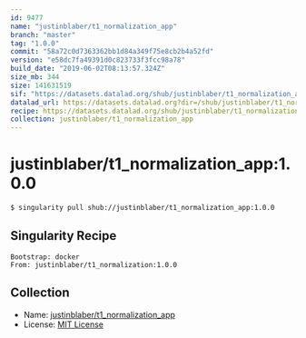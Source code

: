 ```yaml
---
id: 9477
name: "justinblaber/t1_normalization_app"
branch: "master"
tag: "1.0.0"
commit: "58a72c0d7363362bb1d84a349f75e8cb2b4a52fd"
version: "e58dc7fa49391d0c823733f3fcc98a78"
build_date: "2019-06-02T08:13:57.324Z"
size_mb: 344
size: 141631519
sif: "https://datasets.datalad.org/shub/justinblaber/t1_normalization_app/1.0.0/2019-06-02-58a72c0d-e58dc7fa/e58dc7fa49391d0c823733f3fcc98a78.simg"
datalad_url: https://datasets.datalad.org?dir=/shub/justinblaber/t1_normalization_app/1.0.0/2019-06-02-58a72c0d-e58dc7fa/
recipe: https://datasets.datalad.org/shub/justinblaber/t1_normalization_app/1.0.0/2019-06-02-58a72c0d-e58dc7fa/Singularity
collection: justinblaber/t1_normalization_app
---
```


# justinblaber/t1_normalization_app:1.0.0

```bash
$ singularity pull shub://justinblaber/t1_normalization_app:1.0.0
```

## Singularity Recipe

```singularity
Bootstrap: docker
From: justinblaber/t1_normalization:1.0.0
```

## Collection

 - Name: [justinblaber/t1_normalization_app](https://github.com/justinblaber/t1_normalization_app)
 - License: [MIT License](https://api.github.com/licenses/mit)

